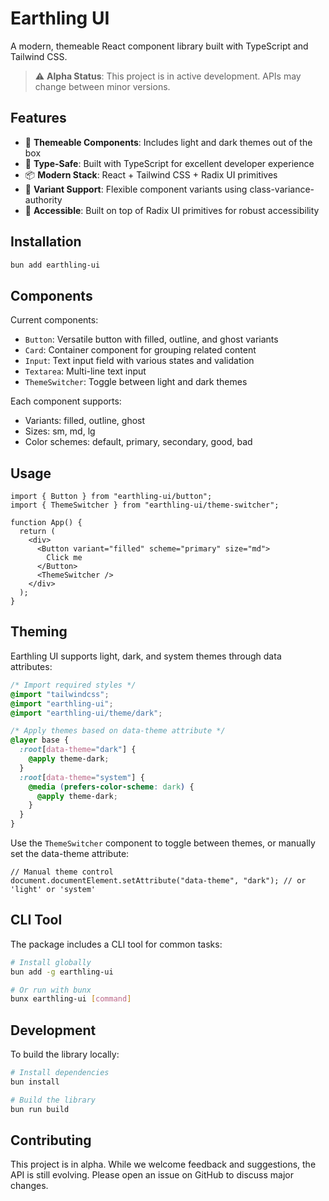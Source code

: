 # Earthling UI

A modern, themeable React component library built with TypeScript and Tailwind CSS.

> ⚠️ **Alpha Status**: This project is in active development. APIs may change between minor versions.

## Features

- 🎨 **Themeable Components**: Includes light and dark themes out of the box
- 🔧 **Type-Safe**: Built with TypeScript for excellent developer experience
- 📦 **Modern Stack**: React + Tailwind CSS + Radix UI primitives
- 🎯 **Variant Support**: Flexible component variants using class-variance-authority
- 💪 **Accessible**: Built on top of Radix UI primitives for robust accessibility

## Installation

```bash
bun add earthling-ui
```

## Components

Current components:

- `Button`: Versatile button with filled, outline, and ghost variants
- `Card`: Container component for grouping related content
- `Input`: Text input field with various states and validation
- `Textarea`: Multi-line text input
- `ThemeSwitcher`: Toggle between light and dark themes

Each component supports:

- Variants: filled, outline, ghost
- Sizes: sm, md, lg
- Color schemes: default, primary, secondary, good, bad

## Usage

```tsx
import { Button } from "earthling-ui/button";
import { ThemeSwitcher } from "earthling-ui/theme-switcher";

function App() {
  return (
    <div>
      <Button variant="filled" scheme="primary" size="md">
        Click me
      </Button>
      <ThemeSwitcher />
    </div>
  );
}
```

## Theming

Earthling UI supports light, dark, and system themes through data attributes:

```css
/* Import required styles */
@import "tailwindcss";
@import "earthling-ui";
@import "earthling-ui/theme/dark";

/* Apply themes based on data-theme attribute */
@layer base {
  :root[data-theme="dark"] {
    @apply theme-dark;
  }
  :root[data-theme="system"] {
    @media (prefers-color-scheme: dark) {
      @apply theme-dark;
    }
  }
}
```

Use the `ThemeSwitcher` component to toggle between themes, or manually set the data-theme attribute:

```tsx
// Manual theme control
document.documentElement.setAttribute("data-theme", "dark"); // or 'light' or 'system'
```

## CLI Tool

The package includes a CLI tool for common tasks:

```bash
# Install globally
bun add -g earthling-ui

# Or run with bunx
bunx earthling-ui [command]
```

## Development

To build the library locally:

```bash
# Install dependencies
bun install

# Build the library
bun run build
```

## Contributing

This project is in alpha. While we welcome feedback and suggestions, the API is still evolving. Please open an issue on GitHub to discuss major changes.
